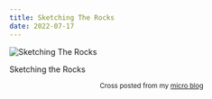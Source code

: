 ```yaml
---
title: Sketching The Rocks
date: 2022-07-17
---
```

![Sketching The Rocks](/ff74067ebb.jpg)

<p>Sketching the Rocks</p>



<center><small>Cross posted from my <a href='http://micro.blog/joshnicholas'>micro blog</a></small></center>

    